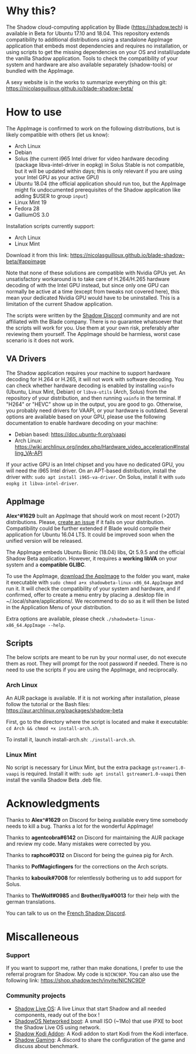 # Why this?

The Shadow cloud-computing application by Blade (https://shadow.tech) is available in Beta for Ubuntu 17.10 and 18.04. This repository extends compatibility to additional distributions using a standalone AppImage application that embeds most dependencies and requires no installation, or using scripts to get the missing dependencies on your OS and install/update the vanilla Shadow application. Tools to check the compatibility of your system and hardware are also available separately (shadow-tools) or bundled with the AppImage.

A sexy website is in the works to summarize everything on this git: https://nicolasguilloux.github.io/blade-shadow-beta/

# How to use

The AppImage is confirmed to work on the following distributions, but is likely compatible with others (let us know):
 - Arch Linux
 - Debian
 - Solus (the current i965 Intel driver for video hardware decoding (package libva-intel-driver in eopkg) in Solus Stable is not compatible, but it will be updated within days; this is only relevant if you are using your Intel GPU as your active GPU)
 - Ubuntu 18.04 (the official application should run too, but the AppImage might fix undocumented prerequisites of the Shadow application like adding $USER to group `input`)
 - Linux Mint 19
 - Fedora 28
 - GalliumOS 3.0

 Installation scripts currently support:
- Arch Linux
- Linux Mint

Download it from this link: https://nicolasguilloux.github.io/blade-shadow-beta/#appimage

Note that none of these solutions are compatible with Nvidia GPUs yet. An unsatisfactory workaround is to take care of H.264/H.265 hardware decoding of with the Intel GPU instead, but since only one GPU can normally be active at a time (except from tweaks not covered here), this mean your dedicated Nvidia GPU would have to be uninstalled. This is a limitation of the current Shadow application.

The scripts were written by the [Shadow Discord](https://discord.gg/shadowtech) community and are not affiliated with the Blade company. There is no guarantee whatsoever that the scripts will work for you. Use them at your own risk, preferably after reviewing them yourself. The AppImage should be harmless, worst case scenario is it does not work.


## VA Drivers

The Shadow application requires your machine to support hardware decoding for H.264 or H.265, it will not work with software decoding. You can check whether hardware decoding is enabled by installing `vainfo` (Ubuntu, Linux Mint, Debian) or `libva-utils` (Arch, Solus) from the repository of your distribution, and then running `vainfo` in the terminal. If "H264" or "HEVC" show up in the output, you are good to go. Otherwise, you probably need drivers for VAAPI, or your hardware is outdated. Several options are available based on your GPU, please use the following documentation to enable hardware decoding on your machine:

- Debian based: https://doc.ubuntu-fr.org/vaapi
- Arch Linux: https://wiki.archlinux.org/index.php/Hardware_video_acceleration#Installing_VA-API

If your active GPU is an Intel chipset and you have no dedicated GPU, you will need the i965 Intel driver. On an APT-based distribution, install the driver with: `sudo apt install i965-va-driver`. On Solus, install it with `sudo eopkg it libva-intel-driver`.


## AppImage

**Alex^#1629** built an AppImage that should work on most recent (>2017) distributions. Please, [create an issue](https://github.com/NicolasGuilloux/blade-shadow-beta/issues/new) if it fails on your distribution. Compatibility could be further extended if Blade would compile their application for Ubuntu 16.04 LTS. It could be improved soon when the unified version will be released.

The AppImage embeds Ubuntu Bionic (18.04) libs, Qt 5.9.5 and the official Shadow Beta application. However, it requires a **working libVA** on your system and a **compatible GLIBC**.

To use the AppImage, [download the AppImage](https://nicolasguilloux.github.io/blade-shadow-beta/#appimage) to the folder you want, make it executable with `sudo chmod a+x shadowbeta-linux-x86_64.AppImage` and run it. It will check the compatibility of your system and hardware, and if confirmed, offer to create a menu entry by placing a .desktop file in ~/.local/share/applications/. We recommend to do so as it will then be listed in the Application Menu of your distribution.

Extra options are available, please check `./shadowbeta-linux-x86_64.AppImage --help`.


## Scripts

The below scripts are meant to be run by your normal user, do not execute them as root. They will prompt for the root password if needed. There is no need to use the scripts if you are using the AppImage, and reciprocally.


### Arch Linux

An AUR package is available. If it is not working after installation, please follow the tutorial or the Bash files: https://aur.archlinux.org/packages/shadow-beta

First, go to the directory where the script is located and make it executable: `cd Arch && chmod +x install-arch.sh`.

To install it, launch install-arch.sh: `./install-arch.sh`.


### Linux Mint

No script is necessary for Linux Mint, but the extra package `gstreamer1.0-vaapi` is required. Install it with: `sudo apt install gstreamer1.0-vaapi` then install the vanilla Shadow Beta .deb file.


# Acknowledgments

Thanks to **Alex^#1629** on Discord for being available every time somebody needs to kill a bug. Thanks a lot for the wonderful AppImage!

Thanks to **agentcobra#6142** on Discord for maintaining the AUR package and review my code. Many mistakes were corrected by you.

Thanks to **raphco#0312** on Discord for being the guinea pig for Arch.

Thanks to **PofMagicfingers** for the corrections on the Arch scripts.

Thanks to **kabouik#7008** for relentlessly bothering us to add support for Solus.

Thanks to **TheWolf#0985** and **Brother/Ilya#0013** for their help with the german translations.

You can talk to us on the [French Shadow Discord](https://discord.gg/shadowtech).


# Miscalleneous

### Support

If you want to support me, rather than make donations, I prefer to use the referral program for Shadow. My code is `NICNC9DP`. You can also use the following link:  https://shop.shadow.tech/invite/NICNC9DP


### Community projects

- [Shadow Live OS](https://gitlab.com/NicolasGuilloux/shadow-live-os): A live Linux that start Shadow and all needed components, ready out of the box !
- [ShadowOS Networked boot](https://gitlab.com/aar642/shadowos-boot): A small ISO (~1Mo) that use iPXE to boot the Shadow Live OS using network.
- [Shadow Kodi Addon](https://gitlab.com/NicolasGuilloux/shadow-kodi-addon/tree/master): A Kodi addon to start Kodi from the Kodi interface.
- [Shadow Gaming](https://discord.gg/d5Exqk9): A discord to share the configuration of the game and discuss about benchmark.
